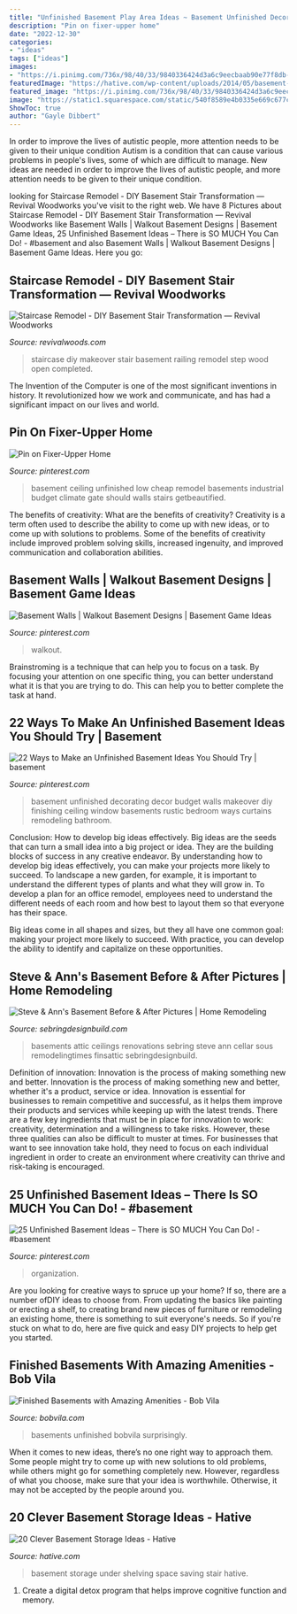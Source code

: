 ```yaml
---
title: "Unfinished Basement Play Area Ideas ~ Basement Unfinished Decorating Decor Budget Walls Makeover Diy Finishing Ceiling Window Basements Rustic Bedroom Ways Curtains Remodeling Bathroom"
description: "Pin on fixer-upper home"
date: "2022-12-30"
categories:
- "ideas"
tags: ["ideas"]
images:
- "https://i.pinimg.com/736x/98/40/33/9840336424d3a6c9eecbaab90e77f8db--unfinished-basement-decorating-basement-decorating-ideas.jpg?b=t"
featuredImage: "https://hative.com/wp-content/uploads/2014/05/basement-storage-ideas/8-under-stair-space-saving-shelving.jpg"
featured_image: "https://i.pinimg.com/736x/98/40/33/9840336424d3a6c9eecbaab90e77f8db--unfinished-basement-decorating-basement-decorating-ideas.jpg?b=t"
image: "https://static1.squarespace.com/static/540f8589e4b0335e669c677c/t/596512f3a5790a9cea85760b/1499797456597/DIY+Staircase+Makeover"
ShowToc: true
author: "Gayle Dibbert"
---
```



In order to improve the lives of autistic people, more attention needs to be given to their unique condition
Autism is a condition that can cause various problems in people's lives, some of which are difficult to manage. New ideas are needed in order to improve the lives of autistic people, and more attention needs to be given to their unique condition.

	

		
looking for Staircase Remodel - DIY Basement Stair Transformation — Revival Woodworks you've visit to the right web. We have 8 Pictures about Staircase Remodel - DIY Basement Stair Transformation — Revival Woodworks like Basement Walls | Walkout Basement Designs | Basement Game Ideas, 25 Unfinished Basement Ideas – There is SO MUCH You Can Do! - #basement and also Basement Walls | Walkout Basement Designs | Basement Game Ideas. Here you go:
		
    
## Staircase Remodel - DIY Basement Stair Transformation — Revival Woodworks

<img loading=lazy src="https://static1.squarespace.com/static/540f8589e4b0335e669c677c/t/596512f3a5790a9cea85760b/1499797456597/DIY+Staircase+Makeover" onerror="this.onerror=null;this.src='https://tse2.mm.bing.net/th?id=OIP.VIr8uM15q4Jd3bN5197J4AHaJ3&amp;pid=15.1';" alt="Staircase Remodel - DIY Basement Stair Transformation — Revival Woodworks">

_Source: revivalwoods.com_

>staircase diy makeover stair basement railing remodel step wood open completed. 

	

The Invention of the Computer is one of the most significant inventions in history. It revolutionized how we work and communicate, and has had a significant impact on our lives and world.

    
## Pin On Fixer-Upper Home

<img loading=lazy src="https://i.pinimg.com/736x/06/21/a8/0621a830c7963022c7236770a96bee6d.jpg" onerror="this.onerror=null;this.src='https://tse3.mm.bing.net/th?id=OIP.k8oVU3yMCcjl8YirTZa0owHaFj&amp;pid=15.1';" alt="Pin on Fixer-Upper Home">

_Source: pinterest.com_

>basement ceiling unfinished low cheap remodel basements industrial budget climate gate should walls stairs getbeautified. 

	

The benefits of creativity: What are the benefits of creativity?
Creativity is a term often used to describe the ability to come up with new ideas, or to come up with solutions to problems. Some of the benefits of creativity include improved problem solving skills, increased ingenuity, and improved communication and collaboration abilities.

    
## Basement Walls | Walkout Basement Designs | Basement Game Ideas

<img loading=lazy src="https://i.pinimg.com/736x/c5/91/17/c59117b71645e395f2508ff487463d16.jpg" onerror="this.onerror=null;this.src='https://tse3.mm.bing.net/th?id=OIP.euNQnytyZNxolDb9q_MJ7AHaJ4&amp;pid=15.1';" alt="Basement Walls | Walkout Basement Designs | Basement Game Ideas">

_Source: pinterest.com_

>walkout. 

	

Brainstroming is a technique that can help you to focus on a task. By focusing your attention on one specific thing, you can better understand what it is that you are trying to do. This can help you to better complete the task at hand.

    
## 22 Ways To Make An Unfinished Basement Ideas You Should Try | Basement

<img loading=lazy src="https://i.pinimg.com/736x/98/40/33/9840336424d3a6c9eecbaab90e77f8db--unfinished-basement-decorating-basement-decorating-ideas.jpg?b=t" onerror="this.onerror=null;this.src='https://tse2.mm.bing.net/th?id=OIP.3RZla4nr4t3nueqS4tQergHaE6&amp;pid=15.1';" alt="22 Ways to Make an Unfinished Basement Ideas You Should Try | basement">

_Source: pinterest.com_

>basement unfinished decorating decor budget walls makeover diy finishing ceiling window basements rustic bedroom ways curtains remodeling bathroom. 

	

Conclusion: How to develop big ideas effectively.
Big ideas are the seeds that can turn a small idea into a big project or idea. They are the building blocks of success in any creative endeavor. By understanding how to develop big ideas effectively, you can make your projects more likely to succeed. 
To landscape a new garden, for example, it is important to understand the different types of plants and what they will grow in. To develop a plan for an office remodel, employees need to understand the different needs of each room and how best to layout them so that everyone has their space. 

 Big ideas come in all shapes and sizes, but they all have one common goal: making your project more likely to succeed. With practice, you can develop the ability to identify and capitalize on these opportunities.

    
## Steve &amp; Ann&#039;s Basement Before &amp; After Pictures | Home Remodeling

<img loading=lazy src="https://sebringdesignbuild.com/wp-content/uploads/2014/02/Before-and-after-basement-remodeling-13991_Sebring-Services.jpg" onerror="this.onerror=null;this.src='https://tse4.mm.bing.net/th?id=OIP.1kBr1OupsWq4Rjn5im0HjwHaJ3&amp;pid=15.1';" alt="Steve &amp; Ann&#039;s Basement Before &amp; After Pictures | Home Remodeling">

_Source: sebringdesignbuild.com_

>basements attic ceilings renovations sebring steve ann cellar sous remodelingtimes finsattic sebringdesignbuild. 

	

Definition of innovation: Innovation is the process of making something new and better.
Innovation is the process of making something new and better, whether it's a product, service or idea. Innovation is essential for businesses to remain competitive and successful, as it helps them improve their products and services while keeping up with the latest trends.
There are a few key ingredients that must be in place for innovation to work: creativity, determination and a willingness to take risks. However, these three qualities can also be difficult to muster at times. For businesses that want to see innovation take hold, they need to focus on each individual ingredient in order to create an environment where creativity can thrive and risk-taking is encouraged.

    
## 25 Unfinished Basement Ideas – There Is SO MUCH You Can Do! - #basement

<img loading=lazy src="https://i.pinimg.com/736x/19/5f/76/195f76b5155a25da091565d36ea394bd.jpg" onerror="this.onerror=null;this.src='https://tse3.mm.bing.net/th?id=OIP.EoOG5WhO-9if0_2-uRzW6wHaJ4&amp;pid=15.1';" alt="25 Unfinished Basement Ideas – There is SO MUCH You Can Do! - #basement">

_Source: pinterest.com_

>organization. 

	

Are you looking for creative ways to spruce up your home? If so, there are a number ofDIY ideas to choose from. From updating the basics like painting or erecting a shelf, to creating brand new pieces of furniture or remodeling an existing home, there is something to suit everyone's needs. So if you're stuck on what to do, here are five quick and easy DIY projects to help get you started.

    
## Finished Basements With Amazing Amenities - Bob Vila

<img loading=lazy src="https://empire-s3-production.bobvila.com/slides/30275/original/slide_3.jpg?1550174375" onerror="this.onerror=null;this.src='https://tse4.mm.bing.net/th?id=OIP.THv86vddRB2v2-q7NziRNQHaFX&amp;pid=15.1';" alt="Finished Basements with Amazing Amenities - Bob Vila">

_Source: bobvila.com_

>basements unfinished bobvila surprisingly. 

	

When it comes to new ideas, there’s no one right way to approach them. Some people might try to come up with new solutions to old problems, while others might go for something completely new. However, regardless of what you choose, make sure that your idea is worthwhile. Otherwise, it may not be accepted by the people around you.

    
## 20 Clever Basement Storage Ideas - Hative

<img loading=lazy src="https://hative.com/wp-content/uploads/2014/05/basement-storage-ideas/8-under-stair-space-saving-shelving.jpg" onerror="this.onerror=null;this.src='https://tse1.mm.bing.net/th?id=OIP.5Okxy6-XP6dIGwwWUNT-YgHaL3&amp;pid=15.1';" alt="20 Clever Basement Storage Ideas - Hative">

_Source: hative.com_

>basement storage under shelving space saving stair hative. 

	

1. Create a digital detox program that helps improve cognitive function and memory.

